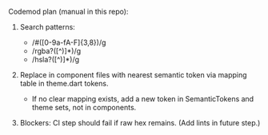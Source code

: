 Codemod plan (manual in this repo):

1) Search patterns:
   - /#([0-9a-fA-F]{3,8})/g
   - /rgba?\([^\)]*\)/g
   - /hsla?\([^\)]*\)/g

2) Replace in component files with nearest semantic token via mapping table in theme.dart tokens.
   - If no clear mapping exists, add a new token in SemanticTokens and theme sets, not in components.

3) Blockers: CI step should fail if raw hex remains. (Add lints in future step.)


